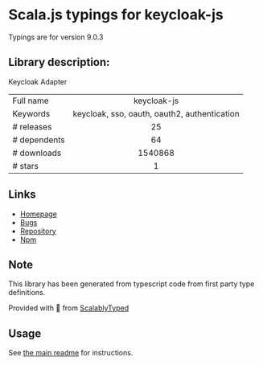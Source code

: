 
# Scala.js typings for keycloak-js

Typings are for version 9.0.3

## Library description:
Keycloak Adapter

|                    |                 |
| ------------------ | :-------------: |
| Full name          | keycloak-js |
| Keywords           | keycloak, sso, oauth, oauth2, authentication |
| # releases         | 25 |
| # dependents       | 64 |
| # downloads        | 1540868 |
| # stars            | 1 |

## Links
- [Homepage](https://www.keycloak.org)
- [Bugs](https://github.com/keycloak/keycloak/issues)
- [Repository](https://github.com/keycloak/keycloak)
- [Npm](https://www.npmjs.com/package/keycloak-js)
    


## Note
This library has been generated from typescript code from first party type definitions.

Provided with :purple_heart: from [ScalablyTyped](https://github.com/oyvindberg/ScalablyTyped)

## Usage
See [the main readme](../../readme.md) for instructions.


